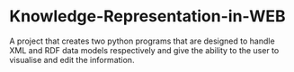 # Knowledge-Representation-in-WEB
A project that creates two python programs that are designed to handle XML and RDF data models respectively and give the ability to the user to visualise and edit the information.
